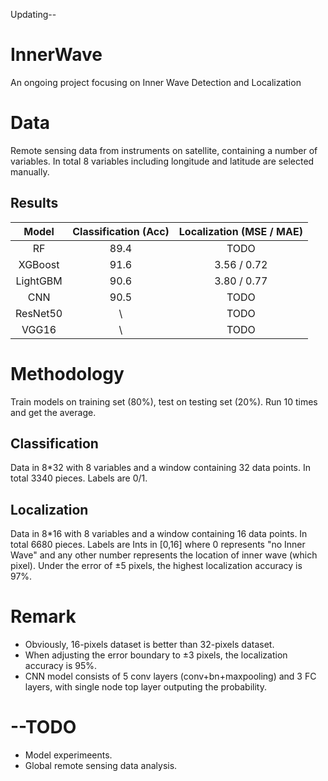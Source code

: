 Updating--

# InnerWave
An ongoing project focusing on Inner Wave Detection and Localization

# Data
Remote sensing data from instruments on satellite, containing a number of variables. In total 8 variables including longitude and latitude are selected manually.

## Results

|  Model   | Classification (Acc) |  Localization (MSE / MAE)  |
| :------: | :------: | :---------: |
|   RF     |   89.4   |    TODO     |
| XGBoost  |   91.6   | 3.56 / 0.72 |
| LightGBM |   90.6   | 3.80 / 0.77 |
|    CNN   |   90.5   |    TODO     |
| ResNet50 |    \     |    TODO     |
|  VGG16   |    \     |    TODO     |





# Methodology

Train models on training set (80%), test on testing set (20%). Run 10 times and get the average.

## Classification
Data in 8*32 with 8 variables and a window containing 32 data points. In total 3340 pieces.
Labels are 0/1.

## Localization
Data in 8*16 with 8 variables and a window containing 16 data points. In total 6680 pieces.
Labels are Ints in [0,16] where 0 represents "no Inner Wave" and any other number represents the location of inner wave (which pixel).
Under the error of ±5 pixels, the highest localization accuracy is 97%.

# Remark
- Obviously, 16-pixels dataset is better than 32-pixels dataset.
- When adjusting the error boundary to ±3 pixels, the localization accuracy is 95%.
- CNN model consists of 5 conv layers (conv+bn+maxpooling) and 3 FC layers, with single node top layer outputing the probability.

# --TODO
- Model experimeents.
- Global remote sensing data analysis.
